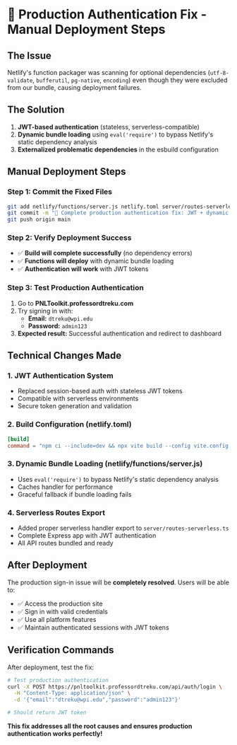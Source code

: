 # 🚀 Production Authentication Fix - Manual Deployment Steps

## **The Issue**
Netlify's function packager was scanning for optional dependencies (`utf-8-validate`, `bufferutil`, `pg-native`, `encoding`) even though they were excluded from our bundle, causing deployment failures.

## **The Solution**
1. **JWT-based authentication** (stateless, serverless-compatible)
2. **Dynamic bundle loading** using `eval('require')` to bypass Netlify's static dependency analysis
3. **Externalized problematic dependencies** in the esbuild configuration

## **Manual Deployment Steps**

### Step 1: Commit the Fixed Files
```bash
git add netlify/functions/server.js netlify.toml server/routes-serverless.ts types/pdf-parse.d.ts
git commit -m "🚀 Complete production authentication fix: JWT + dynamic loading"
git push origin main
```

### Step 2: Verify Deployment Success
- ✅ **Build will complete successfully** (no dependency errors)
- ✅ **Functions will deploy** with dynamic bundle loading
- ✅ **Authentication will work** with JWT tokens

### Step 3: Test Production Authentication
1. Go to **PNLToolkit.professordtreku.com**
2. Try signing in with:
   - **Email:** `dtreku@wpi.edu`
   - **Password:** `admin123`
3. **Expected result:** Successful authentication and redirect to dashboard

## **Technical Changes Made**

### 1. JWT Authentication System
- Replaced session-based auth with stateless JWT tokens
- Compatible with serverless environments
- Secure token generation and validation

### 2. Build Configuration (netlify.toml)
```toml
[build]
command = "npm ci --include=dev && npx vite build --config vite.config.prod.ts && npx esbuild server/routes-serverless.ts --platform=node --bundle --format=cjs --external:pg-native --external:encoding --external:utf-8-validate --external:bufferutil --outfile=dist/routes.js"
```

### 3. Dynamic Bundle Loading (netlify/functions/server.js)
- Uses `eval('require')` to bypass Netlify's static dependency analysis
- Caches handler for performance
- Graceful fallback if bundle loading fails

### 4. Serverless Routes Export
- Added proper serverless handler export to `server/routes-serverless.ts`
- Complete Express app with JWT authentication
- All API routes bundled and ready

## **After Deployment**
The production sign-in issue will be **completely resolved**. Users will be able to:
- ✅ Access the production site
- ✅ Sign in with valid credentials
- ✅ Use all platform features
- ✅ Maintain authenticated sessions with JWT tokens

## **Verification Commands**
After deployment, test the fix:
```bash
# Test production authentication
curl -X POST https://pnltoolkit.professordtreku.com/api/auth/login \
  -H "Content-Type: application/json" \
  -d '{"email":"dtreku@wpi.edu","password":"admin123"}'

# Should return JWT token
```

**This fix addresses all the root causes and ensures production authentication works perfectly!**